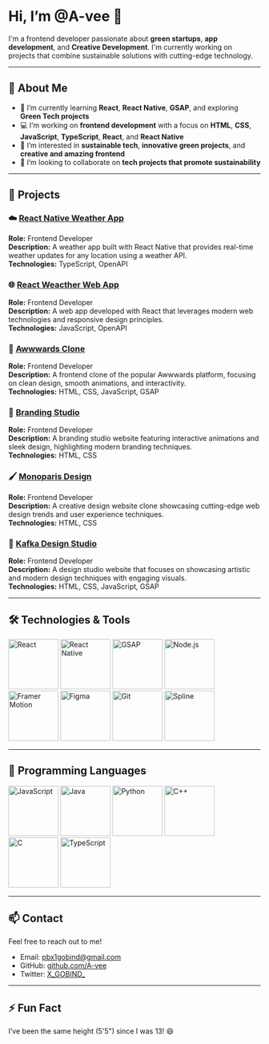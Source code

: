 # Hi, I’m **@A-vee** 👋

I'm a frontend developer passionate about **green startups**, **app development**, and **Creative Development**. I'm currently working on projects that combine sustainable solutions with cutting-edge technology.

---

## 🚀 About Me

- 🌱 I’m currently learning **React**, **React Native**, **GSAP**, and exploring **Green Tech projects**
- 💻 I’m working on **frontend development** with a focus on **HTML**, **CSS**, **JavaScript**, **TypeScript**, **React**, and **React Native**
- 👀 I’m interested in **sustainable tech**, **innovative green projects**, and **creative and amazing frontend**
- 💞️ I’m looking to collaborate on **tech projects that promote sustainability**

---

## 💼 Projects

### ☁️ [React Native Weather App](#)
**Role:** Frontend Developer  
**Description:** A weather app built with React Native that provides real-time weather updates for any location using a weather API.  
**Technologies:**  TypeScript, OpenAPI

### 🌐 [React Weacther Web App](#)
**Role:** Frontend Developer  
**Description:** A web app developed with React that leverages modern web technologies and responsive design principles.  
**Technologies:** JavaScript, OpenAPI

### 🎨 [Awwwards Clone](#)
**Role:** Frontend Developer  
**Description:** A frontend clone of the popular Awwwards platform, focusing on clean design, smooth animations, and interactivity.  
**Technologies:** HTML, CSS, JavaScript, GSAP

### 🏢 [Branding Studio](#)
**Role:** Frontend Developer  
**Description:** A branding studio website featuring interactive animations and sleek design, highlighting modern branding techniques.  
**Technologies:** HTML, CSS

### 🖌️ [Monoparis Design](#)
**Role:** Frontend Developer  
**Description:** A creative design website clone showcasing cutting-edge web design trends and user experience techniques.  
**Technologies:** HTML, CSS

### 🎨 [Kafka Design Studio](#)
**Role:** Frontend Developer  
**Description:** A design studio website that focuses on showcasing artistic and modern design techniques with engaging visuals.  
**Technologies:** HTML, CSS, JavaScript, GSAP

---

## 🛠️ Technologies & Tools

<a href="https://reactjs.org/" target="_blank"><img src="https://img.shields.io/badge/-React-61DAFB?style=for-the-badge&logo=react&logoColor=white" alt="React" width="100" /></a>
<a href="https://reactnative.dev/" target="_blank"><img src="https://img.shields.io/badge/-React%20Native-61DAFB?style=for-the-badge&logo=react&logoColor=white" alt="React Native" width="100" /></a>
<a href="https://greensock.com/gsap/" target="_blank"><img src="https://img.shields.io/badge/-GSAP-88CE02?style=for-the-badge&logo=greensock&logoColor=white" alt="GSAP" width="100" /></a>
<a href="https://nodejs.org/" target="_blank"><img src="https://img.shields.io/badge/-Node.js-339933?style=for-the-badge&logo=node.js&logoColor=white" alt="Node.js" width="100" /></a>
<a href="https://www.framer.com/motion/" target="_blank"><img src="https://img.shields.io/badge/-Framer%20Motion-000000?style=for-the-badge&logo=framer&logoColor=white" alt="Framer Motion" width="100" /></a>
<a href="https://www.figma.com/" target="_blank"><img src="https://img.shields.io/badge/-Figma-F24E1E?style=for-the-badge&logo=figma&logoColor=white" alt="Figma" width="100" /></a>
<a href="https://git-scm.com/" target="_blank"><img src="https://img.shields.io/badge/-Git-F05032?style=for-the-badge&logo=git&logoColor=white" alt="Git" width="100" /></a>
<a href="https://spline.design/" target="_blank"><img src="https://img.shields.io/badge/-Spline-000000?style=for-the-badge&logo=spline&logoColor=white" alt="Spline" width="100" /></a>

---

## 💬 Programming Languages

<a href="https://www.javascript.com/" target="_blank"><img src="https://img.shields.io/badge/-JavaScript-F7DF1E?style=for-the-badge&logo=javascript&logoColor=black" alt="JavaScript" width="100" /></a>
<a href="https://www.java.com/" target="_blank"><img src="https://img.shields.io/badge/-Java-007396?style=for-the-badge&logo=java&logoColor=white" alt="Java" width="100" /></a>
<a href="https://www.python.org/" target="_blank"><img src="https://img.shields.io/badge/-Python-3776AB?style=for-the-badge&logo=python&logoColor=white" alt="Python" width="100" /></a>
<a href="https://en.cppreference.com/w/" target="_blank"><img src="https://img.shields.io/badge/-C++-00599C?style=for-the-badge&logo=c%2B%2B&logoColor=white" alt="C++" width="100" /></a>
<a href="https://en.wikipedia.org/wiki/C_(programming_language)" target="_blank"><img src="https://img.shields.io/badge/-C-A8B400?style=for-the-badge&logo=c&logoColor=white" alt="C" width="100" /></a>
<a href="https://www.typescriptlang.org/" target="_blank"><img src="https://img.shields.io/badge/-TypeScript-007ACC?style=for-the-badge&logo=typescript&logoColor=white" alt="TypeScript" width="100" /></a>

---

## 📫 Contact

Feel free to reach out to me!

- Email: [pbx1gobind@gmail.com](mailto:pbx1gobind@gmail.com)
- GitHub: [github.com/A-vee](https://github.com/A-vee)
- Twitter: [X_GOBIND_](https://x.com/X_GOBIND_)

---

## ⚡ Fun Fact

I’ve been the same height (5'5") since I was 13! 😄
